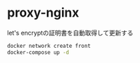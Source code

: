# proxy-nginx

let's encryptの証明書を自動取得して更新する

```sh
docker network create front
docker-compose up -d
```
